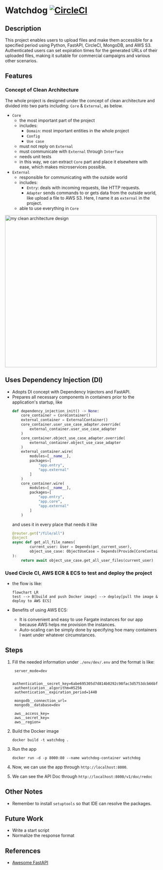 # Watchdog [![CircleCI](https://dl.circleci.com/status-badge/img/circleci/ME2opz6NQmyqhFno6cPKqT/V1gLZ1QzgoFhKGem6FCham/tree/main.svg?style=svg&circle-token=CCIPRJ_YJm16UpjLz2RehZWqxL7rS_85e497af218d7ffc43d94de905224bff20b076a3)](https://dl.circleci.com/status-badge/redirect/circleci/ME2opz6NQmyqhFno6cPKqT/V1gLZ1QzgoFhKGem6FCham/tree/main)

## Description

This project enables users to upload files and make them accessible for a specified period using Python, FastAPI,
CircleCI, MongoDB, and AWS S3. Authenticated users can set expiration times for the generated URLs of their uploaded
files, making it suitable for commercial campaigns and various other scenarios.

## Features

### Concept of Clean Architecture

The whole project is designed under the concept of clean architecture and divided into two parts
including: `Core` & `External`, as below.

- `Core`
    - the most important part of the project
    - includes:
        - `Domain`: most important entities in the whole project
        - `Config`
        - `Use case`
    - must not reply on `External`
    - must communicate with `External` through `Interface`
    - needs unit tests
    - in this way, we can extract `Core` part and place it elsewhere with ease, which makes microservices possible.
- `External`
    - responsible for communicating with the outside world
    - includes:
        - `Entry`: deals with incoming requests, like HTTP requests.
        - `Adapter` sends commands to or gets data from the outside world, like upload a file to AWS
          S3. Here, I name it as `external` in the project.
    - able to use everything in `Core`

<img src="https://the-general.s3.ap-northeast-1.amazonaws.com/project/redis-impl.svg" width="500" alt="my clean architecture design"/>

## Uses Dependency Injection (DI)

- Adopts DI concept with Dependency Injectors and FastAPI.
- Prepares all necessary components in containers prior to the application's startup, like
    ```python
    def dependency_injection_init() -> None:
        core_container = CoreContainer()
        external_container = ExternalContainer()
        core_container.user_use_case_adapter.override(
            external_container.user_use_case_adapter
        )
        core_container.object_use_case_adapter.override(
            external_container.object_use_case_adapter
        )
        external_container.wire(
            modules=[__name__],
            packages=[
                "app.entry",
                "app.external"
            ]
        )
        core_container.wire(
            modules=[__name__],
            packages=[
                "app.entry",
                "app.core",
                "app.external"
            ]
        )
    ```
  and uses it in every place that needs it like
    ```python
    @router.get("/file/all")
    @inject
    async def get_all_file_names(
            current_user: User = Depends(get_current_user),
            object_use_case: ObjectUseCase = Depends(Provide[CoreContainer.object_use_case])
    ):
        return await object_use_case.get_all_user_files(current_user)
    ```

### Used Circle CI, AWS ECR & ECS to test and deploy the project

- the flow is like:
    ```mermaid
    flowchart LR
    test --> B[build and push Docker image] --> deploy[pull the image & deploy to AWS ECS]
    ```

- Benefits of using AWS ECS:
    - It is convenient and easy to use Fargate instances for our app because AWS helps me provision the instances.
    - Auto-scaling can be simply done by specifying hoe many containers I want under whatever circumstances.

## Steps

1. Fill the needed information under `./env/dev/.env` and the format is like:

   ```
    server_mode=dev
    
    authentication__secret_key=6abe695305d7d814b0292c98fac3d5753dcb66bfa7b42941813782f8b3cdad34
    authentication__algorithm=HS256
    authentication__expiration_period=1440
    
    mongodb__connection_url=
    mongodb__database=dev
    
    aws__access_key=
    aws__secret_key=
    aws__region=
   ```

2. Build the Docker image

   ```shell
   docker build -t watchdog .
   ```
3. Run the app

   ```shell
   docker run -d -p 8000:80 --name watchdog-container watchdog
   ```
   
4. Now, we can use the app through `http://localhost:8000`.

5. We can see the API Doc through `http://localhost:8000/v1/doc/redoc`

## Other Notes

- Remember to install `setuptools` so that IDE can resolve the packages.

## Future Work

- Write a start script
- Normalize the response format

## References

- [Awesome FastAPI](https://github.com/mjhea0/awesome-fastapi?tab=readme-ov-file#admin)

